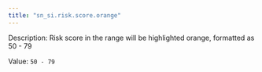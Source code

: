 ```yaml
---
title: "sn_si.risk.score.orange"
---
```


Description: Risk score in the range will be highlighted orange, formatted as 50 - 79

Value: `50 - 79`